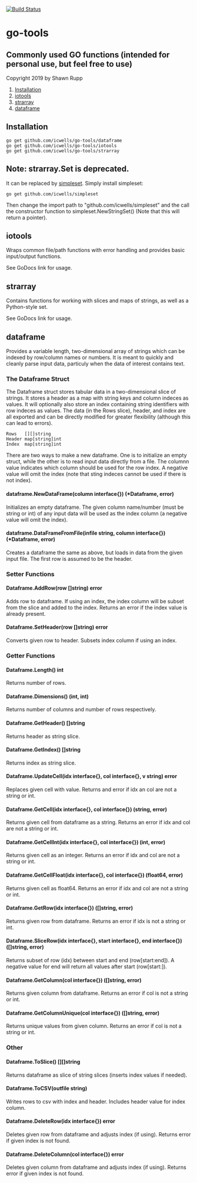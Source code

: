 [![Build Status](https://travis-ci.com/icwells/go-tools.svg?branch=master)](https://travis-ci.com/icwells/go-tools)

# go-tools  

## Commonly used GO functions (intended for personal use, but feel free to use)  

Copyright 2019 by Shawn Rupp

1. [Installation](#Installation)  
2. [iotools](#iotools)  
3. [strarray](#strarray)  
4. [dataframe](#dataframe)

## Installation  
	go get github.com/icwells/go-tools/dataframe  
	go get github.com/icwells/go-tools/iotools  
	go get github.com/icwells/go-tools/strarray  

## Note: strarray.Set is deprecated.  
It can be replaced by [simpleset](https://github.com/icwells/simpleset). Simply install simpleset:  

	go get github.com/icwells/simpleset   

Then change the import path to "github.com/icwells/simpleset" and the call the constructor function to simpleset.NewStringSet() 
(Note that this will return a pointer).  

## iotools  
Wraps common file/path functions with error handling and provides basic input/output functions.  

See GoDocs link for usage.

## strarray  
Contains functions for working with slices and maps of strings, as well as a Python-style set.   

See GoDocs link for usage.

## dataframe  
Provides a variable length, two-dimensional array of strings which can be indexed by row/column names 
or numbers. It is meant to quickly and cleanly parse input data, particuly when the data of interest contains text. 

### The Dataframe Struct  
The Dataframe struct stores tabular data in a two-dimensional slice of strings. It stores a header as a map with string keys 
and column indeces as values. It will optionally also store an index containing string identifiers with row indeces as values. 
The data (in the Rows slice), header, and index are all exported and can be directly modified for greater flexibility 
(although this can lead to errors).  

	Rows   [][]string
	Header map[string]int
	Index  map[string]int

There are two ways to make a new dataframe. One is to initialize an empty struct, while the other is to read input data 
directly from a file. The columnn value indicates which column should be used for the row index. A negative value 
will omit the index (note that sting indeces cannot be used if there is not index).  

#### dataframe.NewDataFrame(column interface{}) (*Dataframe, error)  
Initializes an empty dataframe. The given column name/number (must be string or int) of any input data will be used as the index column (a negative value will omit the index).  

#### dataframe.DataFrameFromFile(infile string, column interface{}) (*Dataframe, error)  
Creates a dataframe the same as above, but loads in data from the given input file. The first row is assumed to be the header.  

### Setter Functions  

#### Dataframe.AddRow(row []string) error  
Adds row to dataframe. If using an index, the index column will be subset from the slice and added to the index. Returns an error if the index value is already present.  

#### Dataframe.SetHeader(row []string) error  
Converts given row to header. Subsets index column if using an index.  

### Getter Functions  

#### Dataframe.Length() int
Returns number of rows.  

#### Dataframe.Dimensions() (int, int)
Returns number of columns and number of rows respectively.  

#### Dataframe.GetHeader() []string  
Returns header as string slice.  

#### Dataframe.GetIndex() []string  
Returns index as string slice.  

#### Dataframe.UpdateCell(idx interface{}, col interface{}, v string) error  
Replaces given cell with value. Returns and error if idx an col are not a string or int.  

#### Dataframe.GetCell(idx interface{}, col interface{}) (string, error)  
Returns given cell from dataframe as a string. Returns an error if idx and col are not a string or int.  

#### Dataframe.GetCellInt(idx interface{}, col interface{}) (int, error)  
Returns given cell as an integer. Returns an error if idx and col are not a string or int.  

#### Dataframe.GetCellFloat(idx interface{}, col interface{}) (float64, error)  
Returns given cell as float64. Returns an error if idx and col are not a string or int.  

#### Dataframe.GetRow(idx interface{}) ([]string, error)  
Returns given row from dataframe. Returns an error if idx is not a string or int.  

#### Dataframe.SliceRow(idx interface{}, start interface{}, end interface{}) ([]string, error)  
Returns subset of row (idx) between start and end (row[start:end]). A negative value for end will return all values after start (row[start:]).  

#### Dataframe.GetColumn(col interface{}) ([]string, error)  
Returns given column from dataframe. Returns an error if col is not a string or int.  

#### Dataframe.GetColumnUnique(col interface{}) ([]string, error)  
Returns unique values from given column. Returns an error if col is not a string or int.  

### Other 

#### Dataframe.ToSlice() [][]string  
Returns dataframe as slice of string slices (inserts index values if needed).  

#### Dataframe.ToCSV(outfile string)  
Writes rows to csv with index and header. Includes header value for index column.  

#### Dataframe.DeleteRow(idx interface{}) error  
Deletes given row from dataframe and adjusts index (if using). Returns error if given index is not found.  

#### Dataframe.DeleteColumn(col interface{}) error  
Deletes given column from dataframe and adjusts index (if using). Returns error if given index is not found.  

